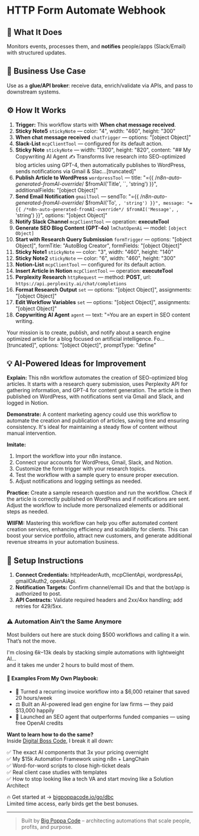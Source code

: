 # HTTP Form Automate Webhook
  ## 🚀 What It Does
  Monitors events, processes them, and **notifies** people/apps (Slack/Email) with structured updates.
  
  ## 💼 Business Use Case
  Use as a **glue/API broker**: receive data, enrich/validate via APIs, and pass to downstream systems.
  
  ## ⚙️ How It Works
  1. **Trigger:** This workflow starts with **When chat message received**.
  2. **Sticky Note5** `stickyNote` — color: "4", width: "460", height: "300"
3. **When chat message received** `chatTrigger` — options: "[object Object]"
4. **Slack-List** `mcpClientTool` — configured for its default action.
5. **Sticky Note** `stickyNote` — width: "1300", height: "820", content: "## My Copywriting AI Agent
✍️ Transforms live research into SEO-optimized blog articles using GPT-4, then automatically publishes to WordPress, sends notifications via Gmail & Slac…[truncated]"
6. **Publish Article to WordPress** `wordpressTool` — title: "={{ /*n8n-auto-generated-fromAI-override*/ $fromAI('Title', ``, 'string') }}", additionalFields: "[object Object]"
7. **Send Email Notification** `gmailTool` — sendTo: "={{ /*n8n-auto-generated-fromAI-override*/ $fromAI('To', ``, 'string') }}", message: "={{ /*n8n-auto-generated-fromAI-override*/ $fromAI('Message', ``, 'string') }}", options: "[object Object]"
8. **Notify Slack Channel** `mcpClientTool` — operation: **executeTool**
9. **Generate SEO Blog Content (GPT-4o)** `lmChatOpenAi` — model: `[object Object]`
10. **Start with Research Query Submission** `formTrigger` — options: "[object Object]", formTitle: "AutoBlog Creator", formFields: "[object Object]"
11. **Sticky Note1** `stickyNote` — color: "3", width: "460", height: "140"
12. **Sticky Note2** `stickyNote` — color: "6", width: "460", height: "300"
13. **Notion-List** `mcpClientTool` — configured for its default action.
14. **Insert Article in Notion** `mcpClientTool` — operation: **executeTool**
15. **Perplexity Research** `httpRequest` — method: **POST**, url: `https://api.perplexity.ai/chat/completions`
16. **Format Research Output** `set` — options: "[object Object]", assignments: "[object Object]"
17. **Edit Workflow Variables** `set` — options: "[object Object]", assignments: "[object Object]"
18. **Copywriting AI Agent** `agent` — text: "=You are an expert in SEO content writing.

Your mission is to create, publish, and notify about a search engine optimized article for a blog focused on artificial intelligence. Fo…[truncated]", options: "[object Object]", promptType: "define"
  
  ## 💡 AI-Powered Ideas for Improvement
  **Explain:** This n8n workflow automates the creation of SEO-optimized blog articles. It starts with a research query submission, uses Perplexity API for gathering information, and GPT-4 for content generation. The article is then published on WordPress, with notifications sent via Gmail and Slack, and logged in Notion.

**Demonstrate:** A content marketing agency could use this workflow to automate the creation and publication of articles, saving time and ensuring consistency. It's ideal for maintaining a steady flow of content without manual intervention.

**Imitate:** 
1. Import the workflow into your n8n instance.
2. Connect your accounts for WordPress, Gmail, Slack, and Notion.
3. Customize the form trigger with your research topics.
4. Test the workflow with a sample query to ensure proper execution.
5. Adjust notifications and logging settings as needed.

**Practice:** Create a sample research question and run the workflow. Check if the article is correctly published on WordPress and if notifications are sent. Adjust the workflow to include more personalized elements or additional steps as needed.

**WIIFM:** Mastering this workflow can help you offer automated content creation services, enhancing efficiency and scalability for clients. This can boost your service portfolio, attract new customers, and generate additional revenue streams in your automation business.
  
  ## 🔧 Setup Instructions
  1. **Connect Credentials:** httpHeaderAuth, mcpClientApi, wordpressApi, gmailOAuth2, openAiApi.
2. **Notification Targets:** Confirm channel/email IDs and that the bot/app is authorized to post.
3. **API Contracts:** Validate required headers and 2xx/4xx handling; add retries for 429/5xx.
  
### ⚠️ Automation Ain’t the Same Anymore

Most builders out here are stuck doing $500 workflows and calling it a win.  
That’s not the move.  

I'm closing $6k–$13k deals by stacking simple automations with lightweight AI...  
and it takes me under 2 hours to build most of them.

#### 🧠 Examples From My Own Playbook:
- 🔁 Turned a recurring invoice workflow into a $6,000 retainer that saved 20 hours/week  
- ⚖️ Built an AI-powered lead gen engine for law firms — they paid $13,000 happily  
- 🚀 Launched an SEO agent that outperforms funded companies — using free OpenAI credits  

**Want to learn how to do the same?**  
Inside [Digital Boss Code](https://bigpoppacode.io/go/dbc), I break it all down:

✅ The exact AI components that 3x your pricing overnight  
✅ My $15k Automation Framework using n8n + LangChain  
✅ Word-for-word scripts to close high-ticket deals  
✅ Real client case studies with templates  
✅ How to stop looking like a tech VA and start moving like a Solution Architect  

🔥 Get started at → [bigpoppacode.io/go/dbc](https://bigpoppacode.io/go/dbc)  
Limited time access, early birds get the best bonuses.

---
> Built by [Big Poppa Code](https://bigpoppacode.io) – architecting automations that scale people, profits, and purpose.
  